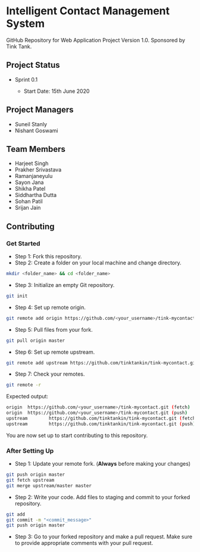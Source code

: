 # Intelligent Contact Management System

GitHub Repository for Web Application Project Version 1.0. Sponsored by Tink Tank.

## Project Status

* Sprint 0.1

    * Start Date: 15th June 2020


## Project Managers
* Suneil Stanly
* Nishant Goswami

## Team Members
* Harjeet Singh
* Prakher Srivastava
* Ramanjaneyulu
* Sayon Jana
* Shikha Patel
* Siddhartha Dutta
* Sohan Patil
* Srijan Jain

## Contributing
### Get Started
* Step 1: Fork this repository.
* Step 2: Create a folder on your local machine and change directory.
```bash
mkdir <folder_name> && cd <folder_name>
```
* Step 3: Initialize an empty Git repository.
```bash
git init
```
* Step 4: Set up remote origin.
```bash
git remote add origin https://github.com/<your_username>/tink-mycontact.git 
```
* Step 5: Pull files from your fork.
```bash
git pull origin master
```
* Step 6: Set up remote upstream.
```bash
git remote add upstream https://github.com/tinktankin/tink-mycontact.git
```
* Step 7: Check your remotes.
```bash
git remote -r
```
Expected output:
```bash
origin  https://github.com/<your_username>/tink-mycontact.git (fetch)
origin  https://github.com/<your_username>/tink-mycontact.git (push)
upstream        https://github.com/tinktankin/tink-mycontact.git (fetch)
upstream        https://github.com/tinktankin/tink-mycontact.git (push)
```
You are now set up to start contributing to this repository.

### After Setting Up
* Step 1: Update your remote fork. (**Always** before making your changes)
```bash
git push origin master
git fetch upstream
git merge upstream/master master
```
* Step 2: Write your code. Add files to staging and commit to your forked repository.
```bash
git add
git commit -m "<commit_message>"
git push origin master
```
* Step 3: Go to your forked repository and make a pull request. Make sure to provide appropriate comments with your pull request. 
